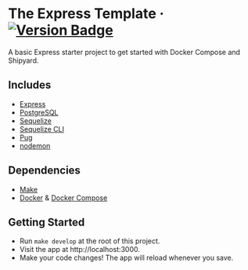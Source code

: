 # The Express Template &middot; [![Version Badge](https://img.shields.io/badge/version-1.0.0-brightgreen)](#)

A basic Express starter project to get started with Docker Compose and Shipyard.

## Includes
- [Express](https://expressjs.com/)
- [PostgreSQL](https://www.postgresql.org/)
- [Sequelize](https://sequelize.org/)
- [Sequelize CLI](https://github.com/sequelize/cli)
- [Pug](https://pugjs.org/api/getting-started.html)
- [nodemon](https://nodemon.io/)

## Dependencies

- [Make](https://www.gnu.org/software/make/manual/make.html)
- [Docker](https://www.docker.com/) & [Docker Compose](https://docs.docker.com/compose/)

## Getting Started

- Run `make develop` at the root of this project.
- Visit the app at http://localhost:3000.
- Make your code changes! The app will reload whenever you save.